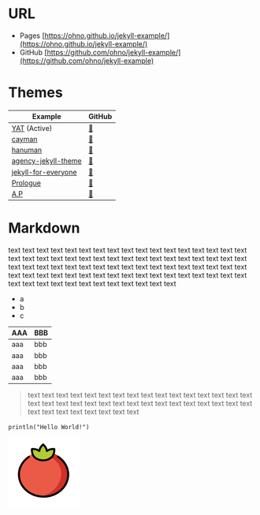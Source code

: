 # URL

- Pages  [https://ohno.github.io/jekyll-example/](https://ohno.github.io/jekyll-example/)
- GitHub [https://github.com/ohno/jekyll-example/](https://github.com/ohno/jekyll-example)

# Themes

| Example | GitHub |
| ------- | ------ |
| [YAT](https://jeffreytse.github.io/jekyll-theme-yat/) (Active)      | [🔗](https://github.com/jeffreytse/jekyll-theme-yat/)      |
| [cayman](https://pages-themes.github.io/cayman/)                    | [🔗](https://github.com/pages-themes/cayman)               |
| [hanuman](https://samanyougarg.github.io/hanuman/)                  | [🔗](https://github.com/samanyougarg/hanuman/)             |
| [agency-jekyll-theme](https://y7kim.github.io/agency-jekyll-theme/) | [🔗](https://github.com/y7kim/agency-jekyll-theme)         |
| [jekyll-for-everyone](https://jekyll-for-everyone.github.io/)       | [🔗](https://github.com/melvinchng/jekyll-for-everyone)    |
| [Prologue](https://chrisbobbe.github.io/jekyll-theme-prologue/)     | [🔗](https://github.com/chrisbobbe/jekyll-theme-prologue/) |
| [A.P](https://www.kssim.com/ap/)                                    | [🔗](https://github.com/kssim/ap)                          |

# Markdown

text text text text text text text text text text text text text text text text text text text text text text text text text text text text text text text text text text text text text text text text text text text text text text text text text text text text text text text text text text text text text text text text text text text text text text text text text text text text text text text text

- a
- b
- c

| AAA | BBB |
| --- | --- |
| aaa | bbb |
| aaa | bbb |
| aaa | bbb |
| aaa | bbb |

> text text text text text text text text text text text text text text text text text text text text text text text text text text text text text text text text text text text text text text text text

```julia:example
println("Hello World!")
```

![](./favicon.svg)
